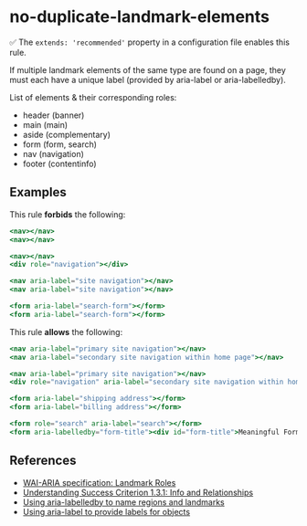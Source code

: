 # no-duplicate-landmark-elements

✅ The `extends: 'recommended'` property in a configuration file enables this rule.

If multiple landmark elements of the same type are found on a page, they must each have a unique label (provided by aria-label or aria-labelledby).

List of elements & their corresponding roles:

- header (banner)
- main (main)
- aside (complementary)
- form (form, search)
- nav (navigation)
- footer (contentinfo)

## Examples

This rule **forbids** the following:

```hbs
<nav></nav>
<nav></nav>
```

```hbs
<nav></nav>
<div role="navigation"></div>
```

```hbs
<nav aria-label="site navigation"></nav>
<nav aria-label="site navigation"></nav>
```

```hbs
<form aria-label="search-form"></form>
<form aria-label="search-form"></form>
```

This rule **allows** the following:

```hbs
<nav aria-label="primary site navigation"></nav>
<nav aria-label="secondary site navigation within home page"></nav>
```

```hbs
<nav aria-label="primary site navigation"></nav>
<div role="navigation" aria-label="secondary site navigation within home page"></div>
```

```hbs
<form aria-label="shipping address"></form>
<form aria-label="billing address"></form>
```

```hbs
<form role="search" aria-label="search"></form>
<form aria-labelledby="form-title"><div id="form-title">Meaningful Form Title</div></form>
```

## References

- [WAI-ARIA specification: Landmark Roles](https://www.w3.org/WAI/PF/aria/roles#landmark_roles)
- [Understanding Success Criterion 1.3.1: Info and Relationships](https://www.w3.org/WAI/WCAG21/Understanding/info-and-relationships.html)
- [Using aria-labelledby to name regions and landmarks](https://www.w3.org/WAI/WCAG21/Techniques/aria/ARIA13.html)
- [Using aria-label to provide labels for objects](https://www.w3.org/WAI/WCAG21/Techniques/aria/ARIA6)
